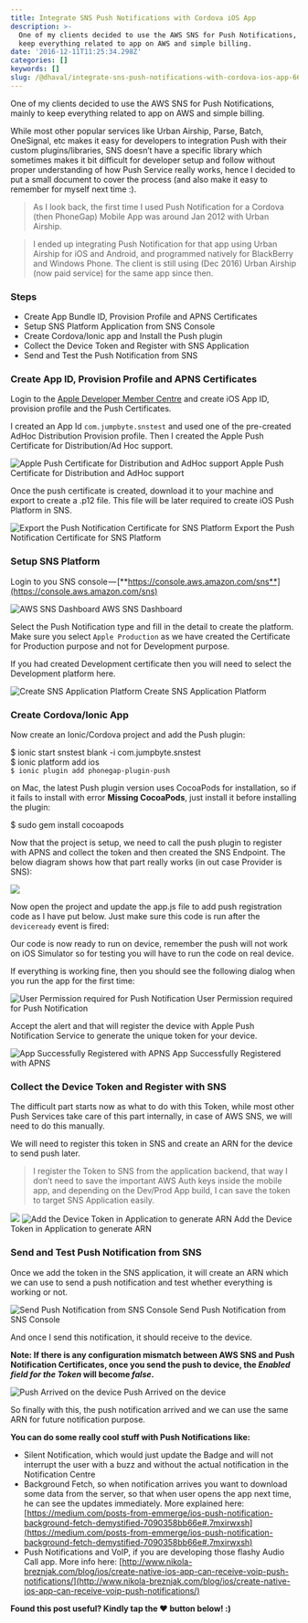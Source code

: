 ```yaml
---
title: Integrate SNS Push Notifications with Cordova iOS App
description: >-
  One of my clients decided to use the AWS SNS for Push Notifications, mainly to
  keep everything related to app on AWS and simple billing.
date: '2016-12-11T11:25:34.298Z'
categories: []
keywords: []
slug: /@dhaval/integrate-sns-push-notifications-with-cordova-ios-app-664e0c4c3a18
---
```


One of my clients decided to use the AWS SNS for Push Notifications, mainly to keep everything related to app on AWS and simple billing.

While most other popular services like Urban Airship, Parse, Batch, OneSignal, etc makes it easy for developers to integration Push with their custom plugins/libraries, SNS doesn’t have a specific library which sometimes makes it bit difficult for developer setup and follow without proper understanding of how Push Service really works, hence I decided to put a small document to cover the process (and also make it easy to remember for myself next time :).

> As I look back, the first time I used Push Notification for a Cordova (then PhoneGap) Mobile App was around Jan 2012 with Urban Airship.

> I ended up integrating Push Notification for that app using Urban Airship for iOS and Android, and programmed natively for BlackBerry and Windows Phone. The client is still using (Dec 2016) Urban Airship (now paid service) for the same app since then.

### Steps

*   Create App Bundle ID, Provision Profile and APNS Certificates
*   Setup SNS Platform Application from SNS Console
*   Create Cordova/Ionic app and Install the Push plugin
*   Collect the Device Token and Register with SNS Application
*   Send and Test the Push Notification from SNS

### Create App ID, Provision Profile and APNS Certificates

Login to the [Apple Developer Member Centre](https://developer.apple.com/account/) and create iOS App ID, provision profile and the Push Certificates.

I created an App Id `com.jumpbyte.snstest` and used one of the pre-created AdHoc Distribution Provision profile. Then I created the Apple Push Certificate for Distribution/Ad Hoc support.

![Apple Push Certificate for Distribution and AdHoc support](../img/1____Om28l__FRbbm171JiXACLg.png)
Apple Push Certificate for Distribution and AdHoc support

Once the push certificate is created, download it to your machine and export to create a .p12 file. This file will be later required to create iOS Push Platform in SNS.

![Export the Push Notification Certificate for SNS Platform](../img/1__nLQjxX__IEpDJZbFx__z10fg.png)
Export the Push Notification Certificate for SNS Platform

### Setup SNS Platform

Login to you SNS console — [**https://console.aws.amazon.com/sns**](https://console.aws.amazon.com/sns)

![AWS SNS Dashboard](../img/1__JnioUQlJnlCNxOkFHkxsTg.png)
AWS SNS Dashboard

Select the Push Notification type and fill in the detail to create the platform. Make sure you select `Apple Production` as we have created the Certificate for Production purpose and not for Development purpose.

If you had created Development certificate then you will need to select the Development platform here.

![Create SNS Application Platform](../img/1__Qhz1wl1j6bV8PI__yxQSoKw.png)
Create SNS Application Platform

### Create Cordova/Ionic App

Now create an Ionic/Cordova project and add the Push plugin:

$ ionic start snstest blank -i com.jumpbyte.snstest  
$ ionic platform add ios  
`$ ionic plugin add phonegap-plugin-push`

on Mac, the latest Push plugin version uses CocoaPods for installation, so if it fails to install with error **Missing CocoaPods**, just install it before installing the plugin:

$ sudo gem install cocoapods

Now that the project is setup, we need to call the push plugin to register with APNS and collect the token and then created the SNS Endpoint. The below diagram shows how that part really works (in out case Provider is SNS):

![](../img/1__P2ds3WZQav__eBeFKDihIEg.jpeg)

Now open the project and update the app.js file to add push registration code as I have put below. Just make sure this code is run after the `deviceready` event is fired:

Our code is now ready to run on device, remember the push will not work on iOS Simulator so for testing you will have to run the code on real device.

If everything is working fine, then you should see the following dialog when you run the app for the first time:

![User Permission required for Push Notification](../img/1__ZslXqIEr7ksyqE29RARr__w.png)
User Permission required for Push Notification

Accept the alert and that will register the device with Apple Push Notification Service to generate the unique token for your device.

![App Successfully Registered with APNS](../img/1__D1sxcTPGtqjCHQNfa9PSPQ.jpeg)
App Successfully Registered with APNS

### Collect the Device Token and Register with SNS

The difficult part starts now as what to do with this Token, while most other Push Services take care of this part internally, in case of AWS SNS, we will need to do this manually.

We will need to register this token in SNS and create an ARN for the device to send push later.

> I register the Token to SNS from the application backend, that way I don’t need to save the important AWS Auth keys inside the mobile app, and depending on the Dev/Prod App build, I can save the token to target SNS Application easily.

![](../img/1__tzPROQ88TIikeyDbwglqXg.png)
![Add the Device Token in Application to generate ARN](../img/1__fPVLtPlpR__PV6__XpezqE6w.png)
Add the Device Token in Application to generate ARN

### Send and Test Push Notification from SNS

Once we add the token in the SNS application, it will create an ARN which we can use to send a push notification and test whether everything is working or not.

![Send Push Notification from SNS Console](../img/1__tzPROQ88TIikeyDbwglqXg.png)
Send Push Notification from SNS Console

And once I send this notification, it should receive to the device.

**Note: If there is any configuration mismatch between AWS SNS and Push Notification Certificates, once you send the push to device, the _Enabled field for the Token_ will become _false_.**

![Push Arrived on the device](../img/1__nyDqg0fHP43Dmj74sjJJBw.jpeg)
Push Arrived on the device

So finally with this, the push notification arrived and we can use the same ARN for future notification purpose.

**You can do some really cool stuff with Push Notifications like:**

*   Silent Notification, which would just update the Badge and will not interrupt the user with a buzz and without the actual notification in the Notification Centre
*   Background Fetch, so when notification arrives you want to download some data from the server, so that when user opens the app next time, he can see the updates immediately. More explained here: [https://medium.com/posts-from-emmerge/ios-push-notification-background-fetch-demystified-7090358bb66e#.7mxirwxsh](https://medium.com/posts-from-emmerge/ios-push-notification-background-fetch-demystified-7090358bb66e#.7mxirwxsh)
*   Push Notifications and VoIP, if you are developing those flashy Audio Call app. More info here: [http://www.nikola-breznjak.com/blog/ios/create-native-ios-app-can-receive-voip-push-notifications/](http://www.nikola-breznjak.com/blog/ios/create-native-ios-app-can-receive-voip-push-notifications/)

**Found this post useful? Kindly tap the ❤ button below! :)**